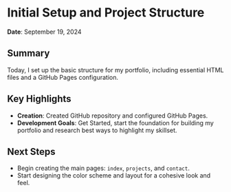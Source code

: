 # Initial Setup and Project Structure
**Date**: September 19, 2024

## Summary
Today, I set up the basic structure for my portfolio, including essential HTML files and a GitHub Pages configuration.

## Key Highlights
- **Creation**: Created GitHub repository and configured GitHub Pages.
- **Development Goals**: Get Started, start the foundation for building my portfolio and research best ways to highlight my skillset.

## Next Steps
- Begin creating the main pages: `index`, `projects`, and `contact`.
- Start designing the color scheme and layout for a cohesive look and feel.
